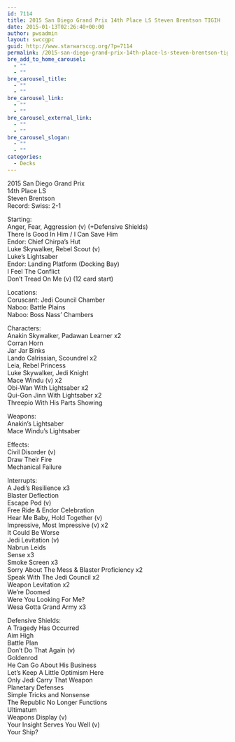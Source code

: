 ```yaml
---
id: 7114
title: 2015 San Diego Grand Prix 14th Place LS Steven Brentson TIGIH
date: 2015-01-13T02:26:40+00:00
author: pwsadmin
layout: swccgpc
guid: http://www.starwarsccg.org/?p=7114
permalink: /2015-san-diego-grand-prix-14th-place-ls-steven-brentson-tigih/
bre_add_to_home_carousel:
  - ""
  - ""
bre_carousel_title:
  - ""
  - ""
bre_carousel_link:
  - ""
  - ""
bre_carousel_external_link:
  - ""
  - ""
bre_carousel_slogan:
  - ""
  - ""
categories:
  - Decks
---
```

2015 San Diego Grand Prix  
14th Place LS  
Steven Brentson  
Record: Swiss: 2-1

Starting:  
Anger, Fear, Aggression (v) (+Defensive Shields)  
There Is Good In Him / I Can Save Him  
Endor: Chief Chirpa’s Hut  
Luke Skywalker, Rebel Scout (v)  
Luke’s Lightsaber  
Endor: Landing Platform (Docking Bay)  
I Feel The Conflict  
Don&#8217;t Tread On Me (v) (12 card start)

Locations:  
Coruscant: Jedi Council Chamber  
Naboo: Battle Plains  
Naboo: Boss Nass’ Chambers

Characters:  
Anakin Skywalker, Padawan Learner x2  
Corran Horn  
Jar Jar Binks  
Lando Calrissian, Scoundrel x2  
Leia, Rebel Princess  
Luke Skywalker, Jedi Knight  
Mace Windu (v) x2  
Obi-Wan With Lightsaber x2  
Qui-Gon Jinn With Lightsaber x2  
Threepio With His Parts Showing

Weapons:  
Anakin&#8217;s Lightsaber  
Mace Windu’s Lightsaber

Effects:  
Civil Disorder (v)  
Draw Their Fire  
Mechanical Failure

Interrupts:  
A Jedi’s Resilience x3  
Blaster Deflection  
Escape Pod (v)  
Free Ride & Endor Celebration  
Hear Me Baby, Hold Together (v)  
Impressive, Most Impressive (v) x2  
It Could Be Worse  
Jedi Levitation (v)  
Nabrun Leids  
Sense x3  
Smoke Screen x3  
Sorry About The Mess & Blaster Proficiency x2  
Speak With The Jedi Council x2  
Weapon Levitation x2  
We&#8217;re Doomed  
Were You Looking For Me?  
Wesa Gotta Grand Army x3

Defensive Shields:  
A Tragedy Has Occurred  
Aim High  
Battle Plan  
Don’t Do That Again (v)  
Goldenrod  
He Can Go About His Business  
Let&#8217;s Keep A Little Optimism Here  
Only Jedi Carry That Weapon  
Planetary Defenses  
Simple Tricks and Nonsense  
The Republic No Longer Functions  
Ultimatum  
Weapons Display (v)  
Your Insight Serves You Well (v)  
Your Ship?